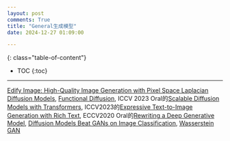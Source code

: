 ```yaml
---
layout: post
comments: True
title: "General生成模型"
date: 2024-12-27 01:09:00

---
```


<!--more-->

{: class="table-of-content"}
* TOC
{:toc}

---

[Edify Image: High-Quality Image Generation with Pixel Space Laplacian Diffusion Models](https://research.nvidia.com/labs/dir/edify-image/), [Functional Diffusion](https://1zb.github.io/functional-diffusion/), ICCV 2023 Oral的[Scalable Diffusion Models with Transformers](https://www.wpeebles.com/DiT), ICCV2023的[Expressive Text-to-Image Generation with Rich Text](https://rich-text-to-image.github.io/), ECCV2020 Oral的[Rewriting a Deep Generative Model](https://rewriting.csail.mit.edu/), [Diffusion Models Beat GANs on Image Classification](https://mgwillia.github.io/diff-ssl/), [Wasserstein GAN](https://github.com/martinarjovsky/WassersteinGAN)
